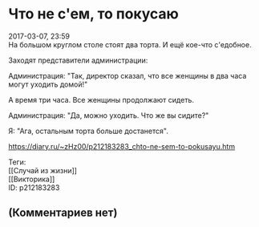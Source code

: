 Что не с'ем, то покусаю
=======================

  
2017-03-07, 23:59  
 На большом круглом столе стоят два торта. И ещё кое-что с'едобное.   
   
 Заходят представители администрации:   
   
 Администрация: "Так, директор сказал, что все женщины в два часа могут уходить домой!"   
   
 А время три часа. Все женщины продолжают сидеть.   
   
 Администрация: "Да, можно уходить. Что же вы сидите?"   
   
 Я: "Ага, остальным торта больше достанется".   
  
<https://diary.ru/~zHz00/p212183283_chto-ne-sem-to-pokusayu.htm>  
  
Теги:  
[[Случай из жизни]]  
[[Викторика]]  
ID: p212183283  


(Комментариев нет)
------------------